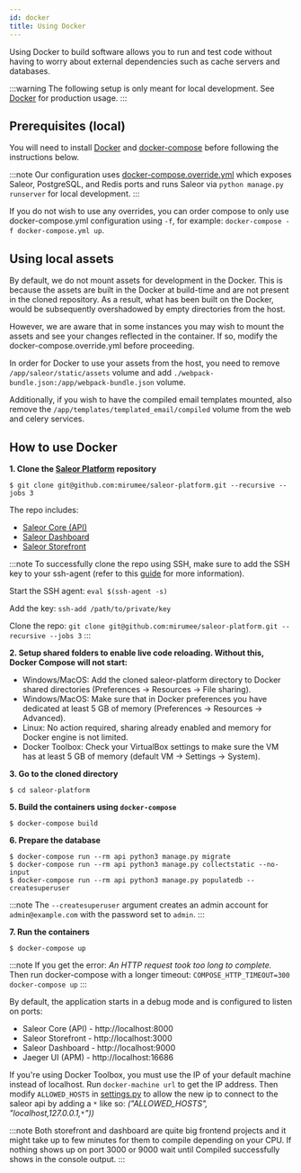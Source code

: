 ```yaml
---
id: docker
title: Using Docker
---
```


Using Docker to build software allows you to run and test code without having to worry about external dependencies such as cache servers and databases.

:::warning
The following setup is only meant for local development. See [Docker](deployment/docker.md) for production usage.
:::

## Prerequisites (local)

You will need to install [Docker](https://docs.docker.com/install/) and [docker-compose](https://docs.docker.com/compose/install/) before following the instructions below.

:::note
Our configuration uses [docker-compose.override.yml](https://docs.docker.com/compose/extends/#understanding-multiple-compose-files) which exposes Saleor, PostgreSQL, and Redis ports and runs Saleor via `python manage.py runserver` for local development.
:::

If you do not wish to use any overrides, you can order compose to only use docker-compose.yml configuration using `-f`, for example: `docker-compose -f docker-compose.yml up`.

## Using local assets

By default, we do not mount assets for development in the Docker. This is because the assets are built in the Docker at build-time and are not present in the cloned repository. As a result, what has been built on the Docker, would be subsequently overshadowed by empty directories from the host.

However, we are aware that in some instances you may wish to mount the assets and see your changes reflected in the container. If so, modify the docker-compose.override.yml before proceeding.

In order for Docker to use your assets from the host, you need to remove `/app/saleor/static/assets` volume and add `./webpack-bundle.json:/app/webpack-bundle.json` volume.

Additionally, if you wish to have the compiled email templates mounted, also remove the `/app/templates/templated_email/compiled` volume from the web and celery services.

## How to use Docker

**1. Clone the [Saleor Platform](https://github.com/mirumee/saleor-platform) repository**

```shell-session
$ git clone git@github.com:mirumee/saleor-platform.git --recursive --jobs 3
```

The repo includes:
* [Saleor Core (API)](https://github.com/mirumee/saleor)
* [Saleor Dashboard](https://github.com/mirumee/saleor-dashboard)
* [Saleor Storefront](https://github.com/mirumee/saleor-storefront)

:::note
To successfully clone the repo using SSH, make sure to add the SSH key to your ssh-agent (refer to this [guide](https://help.github.com/en/github/authenticating-to-github/connecting-to-github-with-ssh) for more information).

Start the SSH agent: `eval $(ssh-agent -s)`

Add the key: `ssh-add /path/to/private/key`  

Clone the repo: `git clone git@github.com:mirumee/saleor-platform.git --recursive --jobs 3`
:::

**2. Setup shared folders to enable live code reloading. Without this, Docker Compose will not start:**

* Windows/MacOS: Add the cloned saleor-platform directory to Docker shared directories (Preferences -> Resources -> File sharing).
* Windows/MacOS: Make sure that in Docker preferences you have dedicated at least 5 GB of memory (Preferences -> Resources -> Advanced).
* Linux: No action required, sharing already enabled and memory for Docker engine is not limited.
* Docker Toolbox: Check your VirtualBox settings to make sure the VM has at least 5 GB of memory (default VM -> Settings -> System).

**3. Go to the cloned directory**

```shell-session
$ cd saleor-platform
```

**5. Build the containers using `docker-compose`**

```shell-session
$ docker-compose build
```

**6. Prepare the database**

```shell-session
$ docker-compose run --rm api python3 manage.py migrate
$ docker-compose run --rm api python3 manage.py collectstatic --no-input
$ docker-compose run --rm api python3 manage.py populatedb --createsuperuser
```

:::note
The `--createsuperuser` argument creates an admin account for `admin@example.com` with the password set to `admin`.
:::

**7. Run the containers**

```shell-session
$ docker-compose up
```

:::note
If you get the error: *An HTTP request took too long to complete.* Then run docker-compose with a longer timeout: `COMPOSE_HTTP_TIMEOUT=300 docker-compose up`
:::


By default, the application starts in a debug mode and is configured to listen on ports:

* Saleor Core (API) - http://localhost:8000
* Saleor Storefront - http://localhost:3000
* Saleor Dashboard - http://localhost:9000
* Jaeger UI (APM) - http://localhost:16686


If you're using Docker Toolbox, you must use the IP of your default machine instead of localhost. 
Run `docker-machine url` to get the IP address. Then modify `ALLOWED_HOSTS` in [settings.py](https://github.com/mirumee/saleor/blob/master/saleor/settings.py) to allow the new ip to connect to the saleor api by adding a `*` like so: _("ALLOWED_HOSTS", "localhost,127.0.0.1,`*`"))_

:::note
Both storefront and dashboard are quite big frontend projects and it might take up to few minutes for them to compile depending on your CPU. If nothing shows up on port 3000 or 9000 wait until Compiled successfully shows in the console output.
:::
